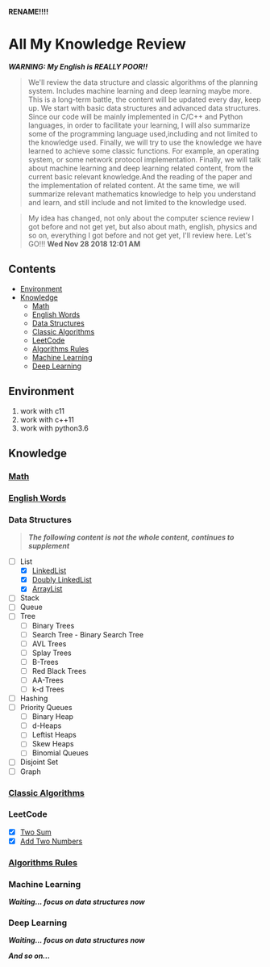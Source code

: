 **RENAME!!!!**

# All My Knowledge Review

***WARNING: My English is REALLY POOR!!***

> We'll review the data structure and classic algorithms of the planning system. Includes machine learning and deep learning maybe more. This is a long-term battle, the content will be updated every day, keep up. We start with basic data structures and advanced data structures. Since our code will be mainly implemented in C/C++ and Python languages, in order to facilitate your learning, I will also summarize some of the programming language used,including and not limited to the knowledge used. Finally, we will try to use the knowledge we have learned to achieve some classic functions. For example, an operating system, or some network protocol implementation. Finally, we will talk about machine learning and deep learning related content, from the current basic relevant knowledge.And the reading of the paper and the implementation of related content. At the same time, we will summarize relevant mathematics knowledge to help you understand and learn, and still include and not limited to the knowledge used.

> My idea has changed, not only about the computer science review I got before and not get yet, but also about math, english, physics and so on, everything I got before and not get yet, I'll review here. Let's GO!!! **Wed Nov 28 2018 12:01 AM**

## Contents
- [Environment](#Environment)
- [Knowledge](#Knowledge)
	- [Math](#Math)
	- [English Words](#English-Words)
    - [Data Structures](#data-structures)
	- [Classic Algorithms](#Classic-Algorithms)
	- [LeetCode](#LeetCode)
	- [Algorithms Rules](#Algorithms-Rules)
    - [Machine Learning](#Machine-Learning)
    - [Deep Learning](#Deep-Learning)

## Environment

1. work with c11
2. work with c++11
3. work with python3.6

## Knowledge

### [Math](./knowledge/math/README.md)

### [English Words](./knowledge/english/README.md)

### Data Structures

> ***The following content is not the whole content, continues to supplement***

- [ ] List
	- [x] [LinkedList](./knowledge/data_structures/lists/doc/LinkedList.md#LinkedList)
	- [x] [Doubly LinkedList](./knowledge/data_structures/lists/doc/DoublyLinkedList.md#Doubly-LinkedList)
	- [x] [ArrayList](./knowledge/data_structures/lists/doc/ArrayList.md#ArrayList)
- [ ] Stack
- [ ] Queue
- [ ] Tree
	- [ ] Binary Trees
	- [ ] Search Tree - Binary Search Tree
	- [ ] AVL Trees
	- [ ] Splay Trees
	- [ ] B-Trees
	- [ ] Red Black Trees
	- [ ] AA-Trees
	- [ ] k-d Trees
- [ ] Hashing
- [ ] Priority Queues
	- [ ] Binary Heap
	- [ ] d-Heaps
	- [ ] Leftist Heaps
	- [ ] Skew Heaps
	- [ ] Binomial Queues
- [ ] Disjoint Set
- [ ] Graph

### [Classic Algorithms](./knowledge/algorithms/classic/doc/README.md#Classic)

### LeetCode

- [x] [Two Sum](./knowledge/algorithms/leetcode/doc/TwoSum.md#Two-Sum)
- [x] [Add Two Numbers](./knowledge/algorithms/leetcode/doc/AddTwoNumbers.md#Add-Two-Numbers)

### [Algorithms Rules](./knowledge/algorithms/rules/README.md#Algorithms-Rules)

### Machine Learning

***Waiting... focus on data structures now***

### Deep Learning

***Waiting... focus on data structures now***

***And so on...***